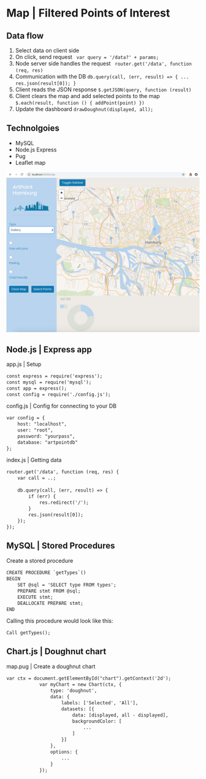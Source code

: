 # Map | Filtered Points of Interest

## Data flow
1. Select data on client side 
2. On click, send request ``` var query = '/data?' + params;``` 
3. Node server side handles the request ``` router.get('/data', function (req, res)```
4. Communication with the DB ``` db.query(call, (err, result) => { ... res.json(result[0]); } ```
5. Client reads the JSON response  ``` $.getJSON(query, function (result) ```
6. Client clears the map and add selected points to the map ``` $.each(result, function () { addPoint(point) })```
7. Update the dashboard ```drawDoughnut(displayed, all);```

## Technolgoies

- MySQL
- Node.js Express 
- Pug
- Leaflet map

![alt text](https://github.com/Atenna/artpoint-express/blob/master/public/assets/img/screenshot.png)

## Node.js | Express app

app.js | Setup
``` 
const express = require('express');
const mysql = require('mysql');
const app = express();
const config = require('./config.js');
``` 

config.js | Config for connecting to your DB
``` 
var config = {
    host: "localhost",
    user: "root",
    password: "yourpass",
    database: "artpointdb"
};
```

index.js | Getting data
```
router.get('/data', function (req, res) {
    var call = ..;

    db.query(call, (err, result) => {
        if (err) {
            res.redirect('/');
        }
        res.json(result[0]);
    });
});
```

## MySQL | Stored Procedures

Create a stored procedure
``` 
CREATE PROCEDURE `getTypes`()
BEGIN
	SET @sql = 'SELECT type FROM types';
    PREPARE stmt FROM @sql;
	EXECUTE stmt;
	DEALLOCATE PREPARE stmt;
END
``` 
Calling this procedure would look like this:
``` 
Call getTypes();
``` 

## Chart.js | Doughnut chart

map.pug | Create a doughnut chart
``` 
var ctx = document.getElementById("chart").getContext('2d');
            var myChart = new Chart(ctx, {
                type: 'doughnut',
                data: {
                    labels: ['Selected', 'All'],
                    datasets: [{
                        data: [displayed, all - displayed],
                        backgroundColor: [
                            ...
                        ]
                    }]
                },
                options: {
                    ...
                }
            });
``` 
